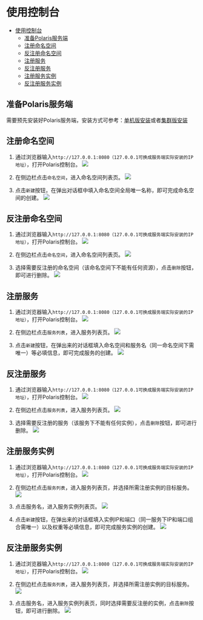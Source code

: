 # 使用控制台

- [使用控制台](#使用控制台)
  - [准备Polaris服务端](#准备polaris服务端)
  - [注册命名空间](#注册命名空间)
  - [反注册命名空间](#反注册命名空间)
  - [注册服务](#注册服务)
  - [反注册服务](#反注册服务)
  - [注册服务实例](#注册服务实例)
  - [反注册服务实例](#反注册服务实例)

## 准备Polaris服务端

需要预先安装好Polaris服务端，安装方式可参考：[单机版安装](https://polarismesh.cn/zh/doc/快速入门/安装服务端/安装单机版.html#单机版安装)或者[集群版安装](https://polarismesh.cn/zh/doc/快速入门/安装服务端/安装集群版.html#集群版安装)

## 注册命名空间

1. 通过浏览器输入```http://127.0.0.1:8080（127.0.0.1可换成服务端实际安装的IP地址）```，打开Polaris控制台。
![](pic/console.png)

2. 在侧边栏点击```命名空间```，进入命名空间列表页。
![](pic/console_namespace.png)

3. 点击```新建```按钮，在弹出对话框中填入命名空间全局唯一名称，即可完成命名空间的创建。
![](pic/console_namespace_create.png)

## 反注册命名空间

1. 通过浏览器输入```http://127.0.0.1:8080（127.0.0.1可换成服务端实际安装的IP地址）```，打开Polaris控制台。
![](pic/console.png)

2. 在侧边栏点击```命名空间```，进入命名空间列表页。
![](pic/console_namespace.png)

3. 选择需要反注册的命名空间（该命名空间下不能有任何资源），点击```删除```按钮，即可进行删除。
![](pic/console_namespace_delete.png)

## 注册服务

1. 通过浏览器输入```http://127.0.0.1:8080（127.0.0.1可换成服务端实际安装的IP地址）```，打开Polaris控制台。
![](pic/console.png)

2. 在侧边栏点击```服务列表```，进入服务列表页。
![](pic/console_service.png)

3. 点击```新建```按钮，在弹出来的对话框填入命名空间和服务名（同一命名空间下需唯一）等必填信息，即可完成服务的创建。
![](pic/console_service_create.png)

## 反注册服务

1. 通过浏览器输入```http://127.0.0.1:8080（127.0.0.1可换成服务端实际安装的IP地址）```，打开Polaris控制台。
![](pic/console.png)

2. 在侧边栏点击```服务列表```，进入服务列表页。
![](pic/console_service.png)

3. 选择需要反注册的服务（该服务下不能有任何实例），点击```删除```按钮，即可进行删除。
![](pic/console_service_delete.png)

## 注册服务实例

1. 通过浏览器输入```http://127.0.0.1:8080（127.0.0.1可换成服务端实际安装的IP地址）```，打开Polaris控制台。
![](pic/console.png)

2. 在侧边栏点击```服务列表```，进入服务列表页，并选择所需注册实例的目标服务。
![](pic/console_service_select.png)

3. 点击服务名，进入服务实例列表页。
![](pic/console_instances.png)

4. 点击```新建```按钮，在弹出来的对话框填入实例IP和端口（同一服务下IP和端口组合需唯一）以及权重等必填信息，即可完成服务实例的创建。
![](pic/console_instances_create.png)

## 反注册服务实例

1. 通过浏览器输入```http://127.0.0.1:8080（127.0.0.1可换成服务端实际安装的IP地址）```，打开Polaris控制台。
![](pic/console.png)

2. 在侧边栏点击```服务列表```，进入服务列表页，并选择所需注册实例的目标服务。
![](pic/console_service_select.png)

3. 点击服务名，进入服务实例列表页，同时选择需要反注册的实例，点击```删除```按钮，即可进行删除。
![](pic/console_instances_delete.png)
